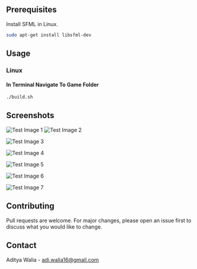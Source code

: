 
## Prerequisites

Install SFML in Linux.

```bash
sudo apt-get install libsfml-dev

```

## Usage

### Linux
#### In Terminal Navigate To Game Folder
```bash
./build.sh
```

## Screenshots
![Test Image 1](Screenshots/home.png)
![Test Image 2](Screenshots/1.png)

![Test Image 3](Screenshots/2.png)

![Test Image 4](Screenshots/3.png)

![Test Image 5](Screenshots/4.png)

![Test Image 6](Screenshots/5.png)

![Test Image 7](Screenshots/6.png)


## Contributing
Pull requests are welcome. For major changes, please open an issue first to discuss what you would like to change.
## Contact

Aditya Walia - adi.walia16@gmail.com
